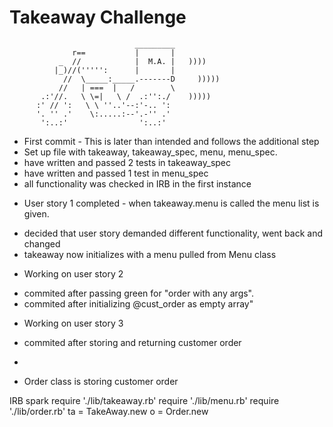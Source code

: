 Takeaway Challenge
==================
```
                            _________
              r==           |       |
           _  //            |  M.A. |   ))))
          |_)//(''''':      |       |
            //  \_____:_____.-------D     )))))
           //   | ===  |   /        \
       .:'//.   \ \=|   \ /  .:'':./    )))))
      :' // ':   \ \ ''..'--:'-.. ':
      '. '' .'    \:.....:--'.-'' .'
       ':..:'                ':..:'

 ```

 * First commit - This is later than intended and follows the additional step
  * Set up file with takeaway, takeaway_spec, menu, menu_spec.
  * have written and passed 2 tests in takeaway_spec
  * have written and passed 1 test in menu_spec
  * all functionality was checked in IRB in the first instance

  - User story 1 completed - when takeaway.menu is called the menu list is given.

  * decided that user story demanded different functionality, went back and changed
  * takeaway now initializes with a menu pulled from Menu class

  - Working on user story 2

  * commited after passing green for "order with any args".
  * commited after initializing @cust_order as empty array"

  - Working on user story 3

  * commited after storing and returning customer order
  -
  * Order class is storing customer order

IRB spark
require './lib/takeaway.rb'
require './lib/menu.rb'
require './lib/order.rb'
ta = TakeAway.new
o = Order.new
